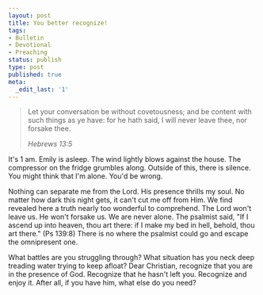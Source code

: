 ```yaml
---
layout: post
title: You better recognize!
tags:
- Bulletin
- Devotional
- Preaching
status: publish
type: post
published: true
meta:
  _edit_last: '1'
---
```

>Let your conversation be without covetousness; and be content with such things as ye have: for he hath said, I will never leave thee, nor forsake thee. 
>
><cite>Hebrews 13:5</cite>

It's 1 am. Emily is asleep. The wind lightly blows against the house. The compressor on the fridge grumbles along. Outside of this, there is silence. You might think that I'm alone. You'd be wrong. 

Nothing can separate me from the Lord. His presence thrills my soul. No matter how dark this night gets, it can't cut me off from Him. We find revealed here a truth nearly too wonderful to comprehend. The Lord won't leave us. He won't forsake us. We are never alone. 
The psalmist said, "If I ascend up into heaven, thou art there: if I make my bed in hell, behold, thou art there."  (Ps 139:8) There is no where the psalmist could go and escape the omnipresent one. 

What battles are you struggling through? What situation has you neck deep treading water trying to keep afloat? Dear Christian, recognize that you are in the presence of God. Recognize that he hasn't left you. Recognize and  enjoy it. After all, if you have him, what else do you need?
